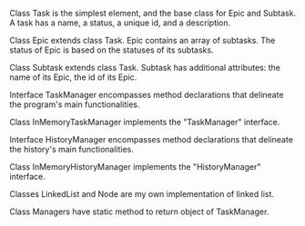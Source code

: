 Class Task is the simplest element, and the base class for Epic and Subtask. A task has a name, a status, a unique id, and a description.

Class Epic extends class Task. Epic contains an array of subtasks. The status of Epic is based on the statuses of its subtasks. 

Class Subtask extends class Task. Subtask has additional attributes: the name of its Epic, the id of its Epic.

Interface TaskManager encompasses method declarations that delineate the program's main functionalities.

Class InMemoryTaskManager implements the "TaskManager" interface.

Interface HistoryManager encompasses method declarations that delineate the history's main functionalities.

Class InMemoryHistoryManager implements the "HistoryManager" interface.

Classes LinkedList and Node are my own implementation of linked list.

Class Managers have static method to return object of TaskManager.